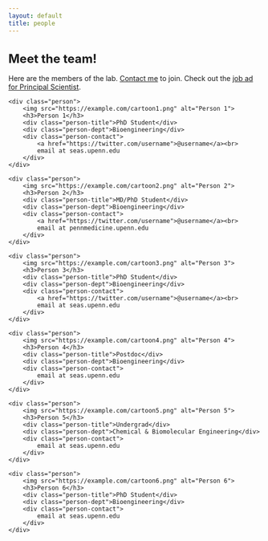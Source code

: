 ```yaml
---
layout: default
title: people
---
```


# Meet the team!

<style>
    h1 {
        font-size: 1.5rem; /* Adjusted font size for Meet the team! */
    }
</style>

Here are the members of the lab. [Contact me](mailto:fengyuanqing2010@gmail.com) to join. Check out the [job ad for Principal Scientist](https://careers.gene.com/us/en/job/202411-129665/Principal-Scientist-Pathology).

<div class="people-grid">

    <div class="person">
        <img src="https://example.com/cartoon1.png" alt="Person 1">
        <h3>Person 1</h3>
        <div class="person-title">PhD Student</div>
        <div class="person-dept">Bioengineering</div>
        <div class="person-contact">
            <a href="https://twitter.com/username">@username</a><br>
            email at seas.upenn.edu
        </div>
    </div>

    <div class="person">
        <img src="https://example.com/cartoon2.png" alt="Person 2">
        <h3>Person 2</h3>
        <div class="person-title">MD/PhD Student</div>
        <div class="person-dept">Bioengineering</div>
        <div class="person-contact">
            <a href="https://twitter.com/username">@username</a><br>
            email at pennmedicine.upenn.edu
        </div>
    </div>

    <div class="person">
        <img src="https://example.com/cartoon3.png" alt="Person 3">
        <h3>Person 3</h3>
        <div class="person-title">PhD Student</div>
        <div class="person-dept">Bioengineering</div>
        <div class="person-contact">
            <a href="https://twitter.com/username">@username</a><br>
            email at seas.upenn.edu
        </div>
    </div>

    <div class="person">
        <img src="https://example.com/cartoon4.png" alt="Person 4">
        <h3>Person 4</h3>
        <div class="person-title">Postdoc</div>
        <div class="person-dept">Bioengineering</div>
        <div class="person-contact">
            email at seas.upenn.edu
        </div>
    </div>

    <div class="person">
        <img src="https://example.com/cartoon5.png" alt="Person 5">
        <h3>Person 5</h3>
        <div class="person-title">Undergrad</div>
        <div class="person-dept">Chemical & Biomolecular Engineering</div>
        <div class="person-contact">
            email at seas.upenn.edu
        </div>
    </div>

    <div class="person">
        <img src="https://example.com/cartoon6.png" alt="Person 6">
        <h3>Person 6</h3>
        <div class="person-title">PhD Student</div>
        <div class="person-dept">Bioengineering</div>
        <div class="person-contact">
            email at seas.upenn.edu
        </div>
    </div>
</div> 